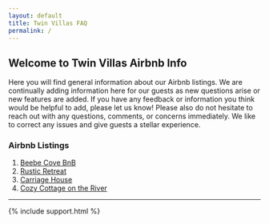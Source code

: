 ```yaml
---
layout: default
title: Twin Villas FAQ
permalink: /
---
```

## Welcome to Twin Villas Airbnb Info

Here you will find general information about our Airbnb listings. We are continually adding information here for our guests as new questions arise or new features are added. If you have any feedback or information you think would be helpful to add, please let us know! Please also do not hesitate to reach out with any questions, comments, or concerns immediately. We like to correct any issues and give guests a stellar experience. 

### Airbnb Listings
1. [Beebe Cove BnB](/beebecove)
2. [Rustic Retreat](/rusticretreat)
3. [Carriage House](/carriagehouse)
4. [Cozy Cottage on the River](/cozycottage)

* * * * *

{% include support.html %}

